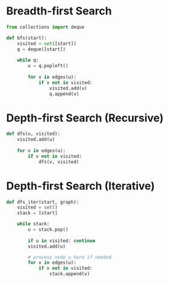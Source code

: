 # Breadth-first Search
```python
from collections import deque

def bfs(start):
    visited = set([start])
    q = deque([start])
    
    while q:
        u = q.popleft()
        
        for v in edges(u):
            if v not in visited:
                visited.add(v)
                q.append(v)
```
# Depth-first Search (Recursive)
```python
def dfs(u, visited):
    visited.add(u)
    
    for v in edges(u):
        if v not in visited:
            dfs(v, visited)
```
# Depth-first Search (Iterative)
```python
def dfs_iter(start, graph):
    visited = set()
    stack = [start]

    while stack:
        u = stack.pop()
        
        if u in visited: continue
        visited.add(u)

        # process node u here if needed
        for v in edges(u):
            if v not in visited:
                stack.append(v)
```
